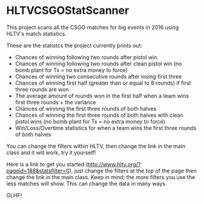 # HLTVCSGOStatScanner

This project scans all the CSGO matches for big events in 2016 using HLTV's match statistics.

These are the statistcs the project currently prints out:

- Chances of winning following two rounds after pistol win
- Chances of winning following two rounds after clean pistol win (no bomb plant for Ts = no extra money to force)
- Chances of winning two consecutive rounds after losing first three
- Chances of winning first half (greater than or equal to 8 rounds) if first three rounds are won
- The average amount of rounds won in the first half when a team wins first three rounds + the variance
- Chances of winning the first three rounds of both halves
- Chances of winning the first three rounds of both halves with clean pistol wins (no bomb plant for Ts = no extra money to force)
- Win/Loss/Overtime statistics for when a team wins the first three rounds of both halves

You can change the filters within HLTV, then change the link in the main class and it will work, try it yourself!

Here is a link to get you started (http://www.hltv.org/?pageid=188&statsfilter=0), just change the filters at the top of the page then change the link in the main class. Keep in mind; the more filters you use the less matches will show. This can change the data in many ways.

GLHF!
